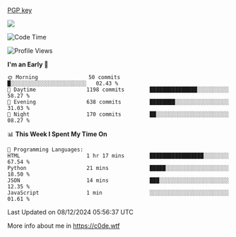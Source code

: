 [PGP key](https://c0de.wtf/urwq.asc)

<a href="https://wakatime.com"><img src="https://wakatime.com/share/@c0dezin/b7f18a7c-ab3a-40b8-8bc7-b1b7bf71f1d6.svg" /></a>

<!--START_SECTION:waka-->
![Code Time](http://img.shields.io/badge/Code%20Time-153%20hrs%2038%20mins-blue)

![Profile Views](http://img.shields.io/badge/Profile%20Views-0-blue)

**I'm an Early 🐤** 

```text
🌞 Morning                50 commits          █░░░░░░░░░░░░░░░░░░░░░░░░   02.43 % 
🌆 Daytime                1198 commits        ███████████████░░░░░░░░░░   58.27 % 
🌃 Evening                638 commits         ████████░░░░░░░░░░░░░░░░░   31.03 % 
🌙 Night                  170 commits         ██░░░░░░░░░░░░░░░░░░░░░░░   08.27 % 
```


📊 **This Week I Spent My Time On** 

```text
💬 Programming Languages: 
HTML                     1 hr 17 mins        █████████████████░░░░░░░░   67.54 % 
Python                   21 mins             █████░░░░░░░░░░░░░░░░░░░░   18.50 % 
JSON                     14 mins             ███░░░░░░░░░░░░░░░░░░░░░░   12.35 % 
JavaScript               1 min               ░░░░░░░░░░░░░░░░░░░░░░░░░   01.61 % 
```


 Last Updated on 08/12/2024 05:56:37 UTC
<!--END_SECTION:waka-->

More info about me in https://c0de.wtf
